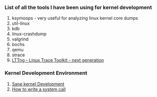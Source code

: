### List of all the tools I have been using for kernel development

1. ksymoops - very useful for analyzing linux kernel core dumps
2. util-linux
3. kdb
4. linux-crashdump
5. valgrind
6. bochs
7. qemu
8. strace
9. [LTTng - Linux Trace Toolkit - next generation](http://lttng.org/)

### Kernel Development Environment
1. [Sane kernel Development](https://brennan.io/2017/03/08/sane-kernel-dev/)
2. [How to write a system call](https://brennan.io/2016/11/14/kernel-dev-ep3/)
